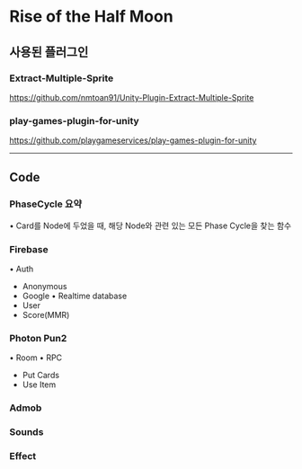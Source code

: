 # Rise of the Half Moon

## 사용된 플러그인
### Extract-Multiple-Sprite
https://github.com/nmtoan91/Unity-Plugin-Extract-Multiple-Sprite
### play-games-plugin-for-unity
https://github.com/playgameservices/play-games-plugin-for-unity

--------------------------------------------------------------------------------------------------------------------------------------------
## Code

### PhaseCycle 요약
•	Card를 Node에 두었을 때, 해당 Node와 관련 있는 모든 Phase Cycle을 찾는 함수

### Firebase
• Auth
 - Anonymous
 - Google
• Realtime database
 - User
 - Score(MMR)

### Photon Pun2
• Room
• RPC
 - Put Cards
 - Use Item

### Admob
### Sounds
### Effect
